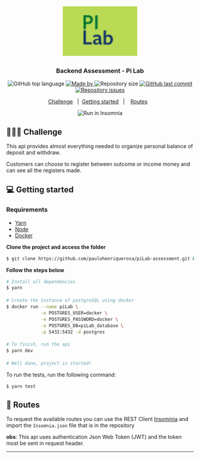 <h1 align="center">
	<img alt="Logo" src="https://github.com/paulohenriquerosa/piLab-assessment/blob/main/img/logo.png" width="200px" /> 
</h1>

<h3 align="center">
  Backend Assessment - Pi Lab
</h3>


<p align="center">
  <img alt="GitHub top language" src="https://img.shields.io/github/languages/top/paulohenriquerosa/piLab-assessment">

  <a href="https://www.linkedin.com/in/eliasgcf/">
    <img alt="Made by" src="https://img.shields.io/badge/made%20by-Paulo%20Henrique-gree">
  </a>
  
  <img alt="Repository size" src="https://img.shields.io/github/repo-size/paulohenriquerosa/piLab-assessment">
  
  <a href="https://github.com/paulohenriquerosa/piLab-assessment/commits/master">
    <img alt="GitHub last commit" src="https://img.shields.io/github/last-commit/paulohenriquerosa/piLab-assessment">
  </a>
  
  <a href="https://github.com/paulohenriquerosa/piLab-assessment/issues">
    <img alt="Repository issues" src="https://img.shields.io/github/issues/paulohenriquerosa/piLab-assessment">
  </a>

</p>

<p align="center">
  <a href="#-challenge">Challenge</a>&nbsp;&nbsp;&nbsp;|&nbsp;
  <a href="#-getting-started">Getting started</a>&nbsp;&nbsp;&nbsp;|&nbsp;&nbsp;&nbsp;
  <a href="#-routes">Routes</a>&nbsp;&nbsp;&nbsp;
</p>

<p id="insomniaButton" align="center">
  <img src="https://insomnia.rest/images/run.svg" alt="Run in Insomnia">
</p>

## 👨🏻‍💻 Challenge

This api provides almost everything needed to organize personal balance of deposit and withdraw.

Customers can choose to register between outcome or income money and can see all the registers made.



## 💻 Getting started

### Requirements

- [Yarn](https://yarnpkg.com/)
- [Node](https://nodejs.org/en/)
- [Docker](https://docs.docker.com/engine/install/)



**Clone the project and access the folder**

```bash
$ git clone https://github.com/paulohenriquerosa/piLab-assessment.git && cd piLab-assessment
```

**Follow the steps below**

```bash
# Install all dependencies
$ yarn

# Create the instance of postgreSQL using docker
$ docker run --name piLab \
             -e POSTGRES_USER=docker \
             -e POSTGRES_PASSWORD=docker \
             -e POSTGRES_DB=piLab_database \
             -p 5432:5432 -d postgres

# To finish, run the api
$ yarn dev

# Well done, project is started!
```

To run the tests, run the following command:
```bash
$ yarn test
```
## 📝  Routes 

To request the available routes you can use the REST Client [Insominia](https://insomnia.rest/) and import the `Insomnia.json` file that is in the repository

**obs**: This api uses authentication Json Web Token (JWT) and the token most be sent in request header.

---